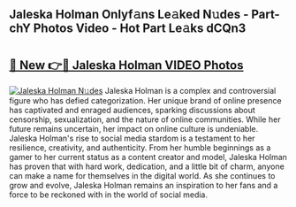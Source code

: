 ## Jaleska Holman Onlyf𝚊ns Le𝚊ked N𝚞des - Part-chY Photos Video - Hot Part Le𝚊ks dCQn3

# <h2><a href="http://ac24753.deff.icu/?id=Jaleska+Holman">🔗 New 👉🔴 Jaleska Holman VIDEO Photos</a></h2>

[![Jaleska Holman N𝚞des](https://i.imgur.com/rIISA9y.gif)](http://ac24753.deff.icu/?id=Jaleska+Holman)
Jaleska Holman is a complex and controversial figure who has defied categorization. Her unique brand of online presence has captivated and enraged audiences, sparking discussions about censorship, sexualization, and the nature of online communities. While her future remains uncertain, her impact on online culture is undeniable. Jaleska Holman's rise to social media stardom is a testament to her resilience, creativity, and authenticity. From her humble beginnings as a gamer to her current status as a content creator and model, Jaleska Holman has proven that with hard work, dedication, and a little bit of charm, anyone can make a name for themselves in the digital world. As she continues to grow and evolve, Jaleska Holman remains an inspiration to her fans and a force to be reckoned with in the world of social media.
